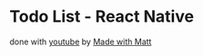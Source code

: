 # Todo List - React Native
done with [youtube](https://www.youtube.com/playlist?list=PLYBvEAka-q1hJuwRPYQPlEBBRm7_qGw_2) by [Made with Matt](https://www.youtube.com/c/MadeWithMatt)



